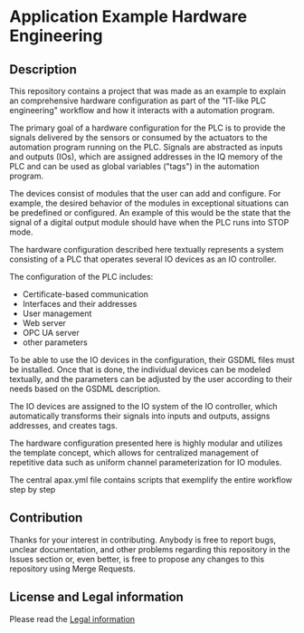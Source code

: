 # Application Example Hardware Engineering

## Description

This repository contains a project that was made as an example to explain an comprehensive hardware configuration as part of the "IT-like PLC engineering" workflow and how it interacts with a automation program.

The primary goal of a hardware configuration for the PLC is to provide the signals delivered by the sensors or consumed by the actuators to the automation program running on the PLC. Signals are abstracted as inputs and outputs (IOs), which are assigned addresses in the IQ memory of the PLC and can be used as global variables ("tags") in the automation program.  
   
The devices consist of modules that the user can add and configure. For example, the desired behavior of the modules in exceptional situations can be predefined or configured. An example of this would be the state that the signal of a digital output module should have when the PLC runs into STOP mode.  
   
The hardware configuration described here textually represents a system consisting of a PLC that operates several IO devices as an IO controller.  
   
The configuration of the PLC includes:  
- Certificate-based communication  
- Interfaces and their addresses  
- User management  
- Web server  
- OPC UA server 
- other parameters
   
To be able to use the IO devices in the configuration, their GSDML files must be installed. Once that is done, the individual devices can be modeled textually, and the parameters can be adjusted by the user according to their needs based on the GSDML description.  
   
The IO devices are assigned to the IO system of the IO controller, which automatically transforms their signals into inputs and outputs, assigns addresses, and creates tags. 
   
The hardware configuration presented here is highly modular and utilizes the template concept, which allows for centralized management of repetitive data such as uniform channel parameterization for IO modules.  
   
The central apax.yml file contains scripts that exemplify the entire workflow step by step

## Contribution

Thanks for your interest in contributing. Anybody is free to report bugs, unclear documentation, and other problems regarding this repository in the Issues section or, even better, is free to propose any changes to this repository using Merge Requests.

## License and Legal information

Please read the [Legal information](LICENSE.md)
